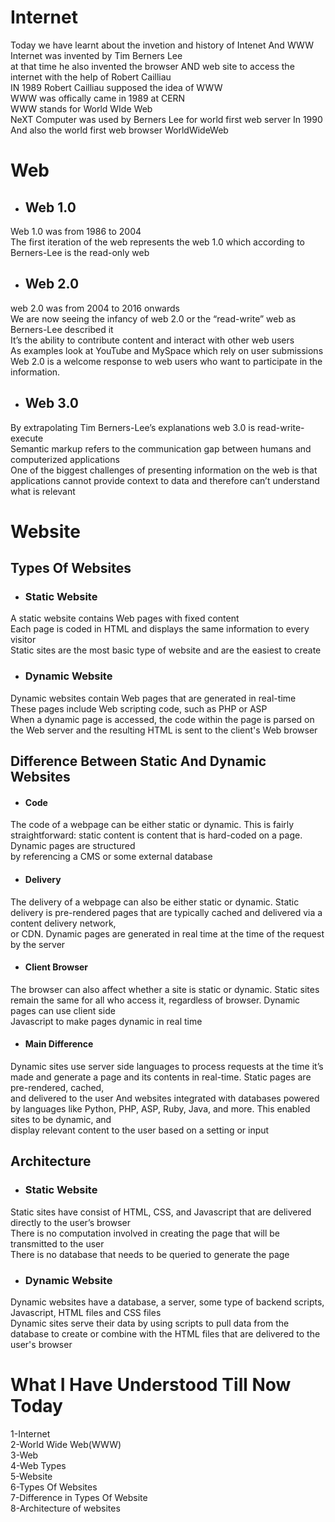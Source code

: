 # Internet
Today we have learnt about the invetion and history of Intenet And WWW
<br>Internet was invented by Tim Berners Lee
<br>at that time he also invented the browser AND web site to access the  internet with the help of Robert Cailliau
<br>IN 1989 Robert Cailliau supposed the idea of WWW
<br>WWW was offically came in 1989 at CERN
<br>WWW stands for World WIde Web
<br>NeXT Computer was used by Berners Lee for world first web server In 1990
<br>And also the world first web browser WorldWideWeb 

# Web
- ## Web 1.0
Web 1.0 was from 1986 to 2004
<br>The first iteration of the web represents the web 1.0 which according to Berners-Lee is the read-only web
- ## Web 2.0
web 2.0 was from 2004 to 2016 onwards
<br>We are now seeing the infancy of web 2.0 or the “read-write” web as Berners-Lee described it
<br>It’s the ability to contribute content and interact with other web users
<br>As examples look at YouTube and MySpace which rely on user submissions
<br>Web 2.0 is a welcome response to web users who want to participate in the information.
- ## Web 3.0
By extrapolating Tim Berners-Lee’s explanations web 3.0 is read-write-execute
<br>Semantic markup refers to the communication gap between humans and computerized applications
<br>One of the biggest challenges of presenting information on the web is that applications cannot provide context to data and therefore can’t understand what is relevant
# Website
## Types Of Websites
- ### Static Website
A static website contains Web pages with fixed content
<br>Each page is coded in HTML and displays the same information to every visitor
<br>Static sites are the most basic type of website and are the easiest to create
- ### Dynamic Website
Dynamic websites contain Web pages that are generated in real-time
<br>These pages include Web scripting code, such as PHP or ASP
<br>When a dynamic page is accessed, the code within the page is parsed on the Web server and the resulting HTML is sent to the client's Web browser
 
 ## Difference Between Static And Dynamic Websites
 - #### Code
 The code of a webpage can be either static or dynamic. This is fairly straightforward: static content is content that is hard-coded on a page. Dynamic pages are structured      <br>by referencing a CMS or some external database
 - #### Delivery
 The delivery of a webpage can also be either static or dynamic. Static delivery is pre-rendered pages that are typically cached and delivered via a content delivery network, <br>or CDN. Dynamic pages are generated in real time at the time of the request by the server
 - #### Client Browser
 The browser can also affect whether a site is static or dynamic. Static sites remain the same for all who access it, regardless of browser. Dynamic pages can use client side <br>Javascript to make pages dynamic in real time
 - #### Main Difference
 Dynamic sites use server side languages to process requests at the time it’s made and generate a page and its contents in real-time. Static pages are pre-rendered, cached, <br>and delivered to the user And websites integrated with databases powered by languages like Python, PHP, ASP, Ruby, Java, and more. This enabled sites to be dynamic, and <br>display relevant content to the user based on a setting or input
 
 ## Architecture 
 - ### Static Website
 Static sites have consist of HTML, CSS, and Javascript that are delivered directly to the user’s browser
 <br>There is no computation involved in creating the page that will be transmitted to the user 
 <br>There is no database that needs to be queried to generate the page
 - ### Dynamic Website
 Dynamic websites have a database, a server, some type of backend scripts, Javascript, HTML files and CSS files
 <br>Dynamic sites serve their data by using scripts to pull data from the database to create or combine with the HTML files that are delivered to the user's browser
 
 # What I Have Understood Till Now Today
 1-Internet
 <br>2-World Wide Web(WWW)
 <br>3-Web
 <br>4-Web Types
 <br>5-Website
 <br>6-Types Of Websites
 <br>7-Difference in Types Of Website
 <br>8-Architecture of websites
 
